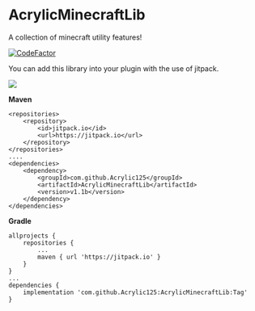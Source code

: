 # AcrylicMinecraftLib
A collection of minecraft utility features!

[![CodeFactor](https://www.codefactor.io/repository/github/acrylic125/acrylicminecraftlib/badge)](https://www.codefactor.io/repository/github/acrylic125/acrylicminecraftlib)

You can add this library into your plugin with the use of jitpack.

[![](https://jitpack.io/v/Acrylic125/AcrylicMinecraftLib.svg)](https://jitpack.io/#Acrylic125/AcrylicMinecraftLib)

**Maven**
```
<repositories>
    <repository>
        <id>jitpack.io</id>
        <url>https://jitpack.io</url>
    </repository>
</repositories>
....
<dependencies>
    <dependency>
        <groupId>com.github.Acrylic125</groupId>
        <artifactId>AcrylicMinecraftLib</artifactId>
        <version>v1.1b</version>
    </dependency>
</dependencies>
```

**Gradle**
```
allprojects {
    repositories {
        ...
        maven { url 'https://jitpack.io' }
    }
}
...
dependencies {
    implementation 'com.github.Acrylic125:AcrylicMinecraftLib:Tag'
}
```
